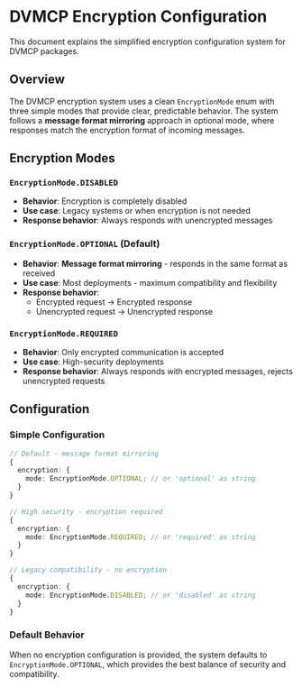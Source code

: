 # DVMCP Encryption Configuration

This document explains the simplified encryption configuration system for DVMCP packages.

## Overview

The DVMCP encryption system uses a clean `EncryptionMode` enum with three simple modes that provide clear, predictable behavior. The system follows a **message format mirroring** approach in optional mode, where responses match the encryption format of incoming messages.

## Encryption Modes

### `EncryptionMode.DISABLED`

- **Behavior**: Encryption is completely disabled
- **Use case**: Legacy systems or when encryption is not needed
- **Response behavior**: Always responds with unencrypted messages

### `EncryptionMode.OPTIONAL` (Default)

- **Behavior**: **Message format mirroring** - responds in the same format as received
- **Use case**: Most deployments - maximum compatibility and flexibility
- **Response behavior**:
  - Encrypted request → Encrypted response
  - Unencrypted request → Unencrypted response

### `EncryptionMode.REQUIRED`

- **Behavior**: Only encrypted communication is accepted
- **Use case**: High-security deployments
- **Response behavior**: Always responds with encrypted messages, rejects unencrypted requests

## Configuration

### Simple Configuration

```typescript
// Default - message format mirroring
{
  encryption: {
    mode: EncryptionMode.OPTIONAL; // or 'optional' as string
  }
}

// High security - encryption required
{
  encryption: {
    mode: EncryptionMode.REQUIRED; // or 'required' as string
  }
}

// Legacy compatibility - no encryption
{
  encryption: {
    mode: EncryptionMode.DISABLED; // or 'disabled' as string
  }
}
```

### Default Behavior

When no encryption configuration is provided, the system defaults to `EncryptionMode.OPTIONAL`, which provides the best balance of security and compatibility.
